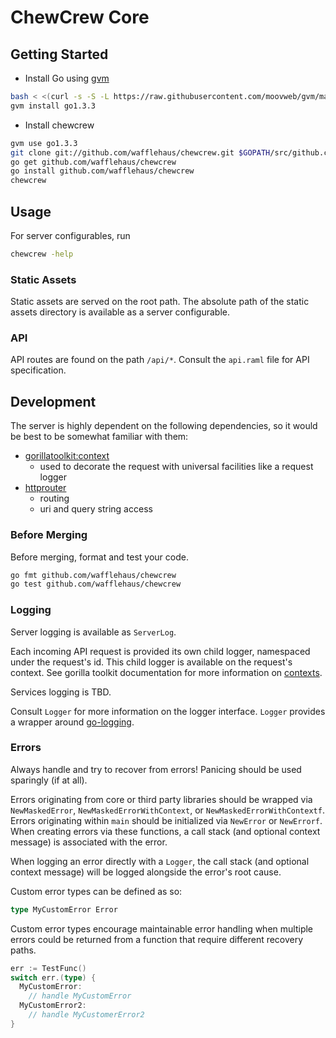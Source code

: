 # ChewCrew Core

## Getting Started

* Install Go using [gvm](https://github.com/moovweb/gvm)
```bash
bash < <(curl -s -S -L https://raw.githubusercontent.com/moovweb/gvm/master/binscripts/gvm-installer)
gvm install go1.3.3
```

* Install chewcrew
```bash
gvm use go1.3.3
git clone git://github.com/wafflehaus/chewcrew.git $GOPATH/src/github.com/wafflehaus/chewcrew
go get github.com/wafflehaus/chewcrew
go install github.com/wafflehaus/chewcrew
chewcrew
```

## Usage

For server configurables, run
```bash
chewcrew -help
```

### Static Assets

Static assets are served on the root path. The absolute path of the static assets directory is available as a server configurable.

### API

API routes are found on the path `/api/*`. Consult the `api.raml` file for API specification.

## Development

The server is highly dependent on the following dependencies, so it would be best to be somewhat familiar with them:
* [gorillatoolkit:context](http://www.gorillatoolkit.org/pkg/context)
  * used to decorate the request with universal facilities like a request logger
* [httprouter](https://github.com/julienschmidt/httprouter)
  * routing
  * uri and query string access

### Before Merging

Before merging, format and test your code.

```bash
go fmt github.com/wafflehaus/chewcrew
go test github.com/wafflehaus/chewcrew
```

### Logging

Server logging is available as `ServerLog`.

Each incoming API request is provided its own child logger, namespaced under the request's id. This child logger is available on the request's context. See gorilla toolkit documentation for more information on [contexts](http://www.gorillatoolkit.org/pkg/context).

Services logging is TBD.

Consult `Logger` for more information on the logger interface. `Logger` provides a wrapper around [go-logging](https://github.com/op/go-logging).

### Errors

Always handle and try to recover from errors! Panicing should be used sparingly (if at all).

Errors originating from core or third party libraries should be wrapped via `NewMaskedError`, `NewMaskedErrorWithContext`, or `NewMaskedErrorWithContextf`. Errors originating within `main` should be initialized via `NewError` or `NewErrorf`. When creating errors via these functions, a call stack (and optional context message) is associated with the error.

When logging an error directly with a `Logger`, the call stack (and optional context message) will be logged alongside the error's root cause.

Custom error types can be defined as so:
```go
type MyCustomError Error
```

Custom error types encourage maintainable error handling when multiple errors could be returned from a function that require different recovery paths.
```go
err := TestFunc()
switch err.(type) {
  MyCustomError:
    // handle MyCustomError
  MyCustomError2:
    // handle MyCustomerError2
}
```
